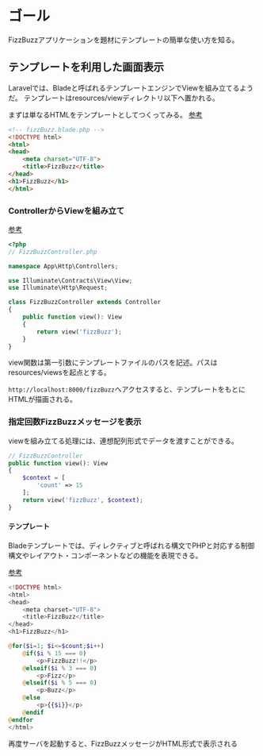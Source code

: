 # ゴール

FizzBuzzアプリケーションを題材にテンプレートの簡単な使い方を知る。

## テンプレートを利用した画面表示

Laravelでは、Bladeと呼ばれるテンプレートエンジンでViewを組み立てるようだ。
テンプレートはresources/viewディレクトリ以下へ置かれる。

まずは単なるHTMLをテンプレートとしてつくってみる。
[参考](https://laravel.com/docs/10.x/blade)

```html
<!-- fizzBuzz.blade.php -->
<!DOCTYPE html>
<html>
<head>
    <meta charset="UTF-8">
    <title>FizzBuzz</title>
</head>
<h1>FizzBuzz</h1>
</html>
```

### ControllerからViewを組み立て

[参考](https://laravel.com/docs/10.x/views#creating-and-rendering-views)

```php
<?php
// FizzBuzzController.php

namespace App\Http\Controllers;

use Illuminate\Contracts\View\View;
use Illuminate\Http\Request;

class FizzBuzzController extends Controller
{
    public function view(): View
    {
        return view('fizzBuzz');
    }
}
```

view関数は第一引数にテンプレートファイルのパスを記述。パスはresources/viewsを起点とする。

`http://localhost:8000/fizzBuzz`へアクセスすると、テンプレートをもとにHTMLが描画される。

### 指定回数FizzBuzzメッセージを表示

viewを組み立てる処理には、連想配列形式でデータを渡すことができる。

```php
// FizzBuzzController
public function view(): View
{
    $context = [
        'count' => 15
    ];
    return view('fizzBuzz', $context);
}
```

#### テンプレート

Bladeテンプレートでは、ディレクティブと呼ばれる構文でPHPと対応する制御構文やレイアウト・コンポーネントなどの機能を表現できる。 

[参考](https://laravel.com/docs/10.x/blade)

```php
<!DOCTYPE html>
<html>
<head>
    <meta charset="UTF-8">
    <title>FizzBuzz</title>
</head>
<h1>FizzBuzz</h1>

@for($i=1; $i<=$count;$i++)
    @if($i % 15 === 0)
        <p>FizzBuzz!!</p>
    @elseif($i % 3 === 0)
        <p>Fizz</p>
    @elseif($i % 5 === 0)
        <p>Buzz</p>
    @else
        <p>{{$i}}</p>
    @endif
@endfor
</html>
```

再度サーバを起動すると、FizzBuzzメッセージがHTML形式で表示される